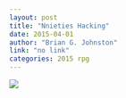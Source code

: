 ```yaml
---
layout: post
title: "Nnieties Hacking"
date: 2015-04-01
author: "Brian G. Johnston"
link: "no link"
categories: 2015 rpg
---
```

![]({{site.url}}/2015images/NnietiesHacking.jpg)

